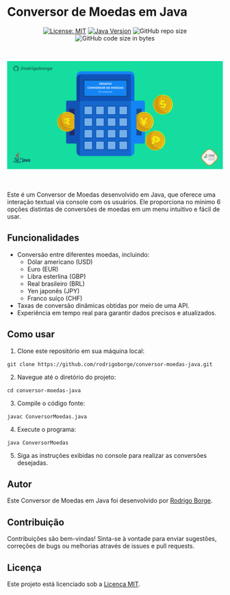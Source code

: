 # Conversor de Moedas em Java

<div align="center">

[![License: MIT](https://img.shields.io/badge/License-MIT-yellow.svg)](https://opensource.org/licenses/MIT)
[![Java Version](https://img.shields.io/badge/Java-8%2B-blue)](https://www.java.com/)
![GitHub repo size](https://img.shields.io/github/repo-size/rodrigoborge/coonversor-moedas-java)
![GitHub code size in bytes](https://img.shields.io/github/languages/code-size/rodrigoborge/coonversor-moedas-java)

</div><br>

![Java](img/capa-repositorio.png)<br><br><br>

Este é um Conversor de Moedas desenvolvido em Java, que oferece uma interação textual via console com os usuários. Ele proporciona no mínimo 6 opções distintas de conversões de moedas em um menu intuitivo e fácil de usar.

## Funcionalidades

- Conversão entre diferentes moedas, incluindo:
  - Dólar americano (USD)
  - Euro (EUR)
  - Libra esterlina (GBP)
  - Real brasileiro (BRL)
  - Yen japonês (JPY)
  - Franco suíço (CHF)
- Taxas de conversão dinâmicas obtidas por meio de uma API.
- Experiência em tempo real para garantir dados precisos e atualizados.

## Como usar

1. Clone este repositório em sua máquina local:
```
git clone https://github.com/rodrigoborge/conversor-moedas-java.git
```
2. Navegue até o diretório do projeto:
```
cd conversor-moedas-java
```
3. Compile o código fonte:
```
javac ConversorMoedas.java
```
4. Execute o programa:
```
java ConversorMoedas
```

5. Siga as instruções exibidas no console para realizar as conversões desejadas.

## Autor

Este Conversor de Moedas em Java foi desenvolvido por [Rodrigo Borge](https://github.com/rodrigoborge).

## Contribuição

Contribuições são bem-vindas! Sinta-se à vontade para enviar sugestões, correções de bugs ou melhorias através de issues e pull requests.

## Licença

Este projeto está licenciado sob a [Licença MIT](LICENSE).


